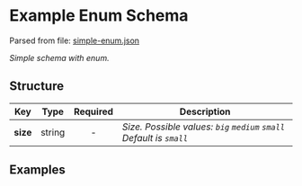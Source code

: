 # __Example Enum Schema__
Parsed from file: [simple-enum.json](https://github.com/McCastles/JMC/blob/master/examples/simple-enum.json)

_Simple schema with enum._
## __Structure__

|Key|Type|Required|Description|
|-|:-:|:-:|-|
|__size__|string|-|_Size. Possible values: `big` `medium` `small` Default is `small`_|
## __Examples__
```
```